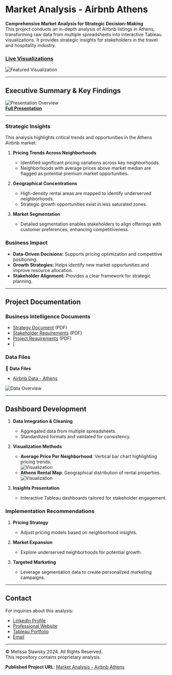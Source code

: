 # Market Analysis - Airbnb Athens

**Comprehensive Market Analysis for Strategic Decision-Making**  
This project conducts an in-depth analysis of Airbnb listings in Athens, transforming raw data from multiple spreadsheets into interactive Tableau visualizations. It provides strategic insights for stakeholders in the travel and hospitality industry.

### [Live Visualizations](https://public.tableau.com/views/MarketAnalysis-AthensAirbnb/AveragePriceperNeighborhood?:language=en-US&:sid=&:redirect=auth&:display_count=n&:origin=viz_share_link)

![Featured Visualization](tableau-visualization.png)

---

## Executive Summary & Key Findings

![Presentation Overview](presentation-1.jpg)  
**[Full Presentation](https://www.beautiful.ai/player/-OCExbG8aww0lcAnqo3P)**

---

### Strategic Insights

This analysis highlights critical trends and opportunities in the Athens Airbnb market:

1. **Pricing Trends Across Neighborhoods**
   - Identified significant pricing variations across key neighborhoods.  
   - Neighborhoods with average prices above market median are flagged as potential premium market opportunities.

2. **Geographical Concentrations**
   - High-density rental areas are mapped to identify underserved neighborhoods.  
   - Strategic growth opportunities exist in less saturated zones.

3. **Market Segmentation**
   - Detailed segmentation enables stakeholders to align offerings with customer preferences, enhancing competitiveness.

### Business Impact

- **Data-Driven Decisions:** Supports pricing optimization and competitive positioning.  
- **Growth Strategies:** Helps identify new market opportunities and improve resource allocation.  
- **Stakeholder Alignment:** Provides a clear framework for strategic planning.

---

## Project Documentation

### Business Intelligence Documents

- [Strategy Document](https://github.com/yourusername/market-analysis-airbnb-athens/raw/main/strategy-doc-airbnb-athens.pdf) (PDF)  
- [Stakeholder Requirements](https://github.com/yourusername/market-analysis-airbnb-athens/raw/main/stakeholder-requirements-airbnb-athens.pdf) (PDF)  
- [Project Requirements](https://github.com/yourusername/market-analysis-airbnb-athens/raw/main/project-requirements-airbnb-athens.pdf) (PDF)  
- [

### Data Files

📂 **Data Files**  
- [Airbnb Data - Athens](https://github.com/yourusername/market-analysis-airbnb-athens/blob/main/athens-airbnb-data.csv)

![Data Overview](spreadsheet-airbnb.png)

---

## Dashboard Development

1. **Data Integration & Cleaning**
   - Aggregated data from multiple spreadsheets.  
   - Standardized formats and validated for consistency.

2. **Visualization Methods**
   - **Average Price Per Neighborhood**: Vertical bar chart highlighting pricing trends.  
     ![Visualization](average-price-per-neighborhood-vis.png)  
   - **Athens Rental Map**: Geographical distribution of rental properties.  
     ![Visualization](athens-rental-map-vis.png)

3. **Insights Presentation**
   - Interactive Tableau dashboards tailored for stakeholder engagement.

### Implementation Recommendations

1. **Pricing Strategy**
   - Adjust pricing models based on neighborhood insights.

2. **Market Expansion**
   - Explore underserved neighborhoods for potential growth.

3. **Targeted Marketing**
   - Leverage segmentation data to create personalized marketing campaigns.

---

## Contact

For inquiries about this analysis:  
- [LinkedIn Profile](https://www.linkedin.com/in/melissaslawsky/)  
- [Professional Website](https://melissaslawsky.com/client-results/)  
- [Tableau Portfolio](https://public.tableau.com/app/profile/melissa.slawsky1925/vizzes)  
- [Email](mailto:melissa@melissaslawsky.com)

---

© Melissa Slawsky 2024. All Rights Reserved.  
This repository contains proprietary analysis.

**Published Project URL**: [Market Analysis - Airbnb Athens](https://public.tableau.com/views/MarketAnalysis-AthensAirbnb/AveragePriceperNeighborhood?:language=en-US&:sid=&:redirect=auth&:display_count=n&:origin=viz_share_link)
